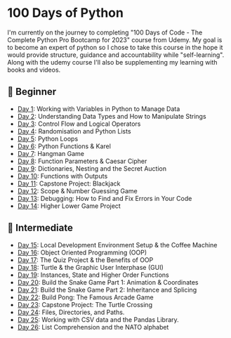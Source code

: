 # 100 Days of Python

I'm currently on the journey to completing "100 Days of Code - The Complete Python Pro Bootcamp for 2023" course from Udemy. My goal is to become an expert of python so I chose to take this course in the hope it would provide structure, guidance and accountability while "self-learning". Along with the udemy course I'll also be supplementing my learning with books and videos.

## 🏁 Beginner
- <a href="https://github.com/elaguila626/100-Days-of-Python-AngelaYu/tree/main/Day01">Day 1</a>: Working with Variables in Python to Manage Data
- <a href="https://github.com/elaguila626/100-Days-of-Python-AngelaYu/tree/main/Day02">Day 2</a>: Understanding Data Types and How to Manipulate Strings
- <a href="https://github.com/elaguila626/100-Days-of-Python-AngelaYu/tree/main/Day03">Day 3</a>: Control Flow and Logical Operators
- <a href="https://github.com/elaguila626/100-Days-of-Python-AngelaYu/tree/main/Day04">Day 4</a>: Randomisation and Python Lists
- <a href="https://github.com/elaguila626/100-Days-of-Python-AngelaYu/tree/main/Day05">Day 5</a>: Python Loops
- <a href="https://github.com/elaguila626/100-Days-of-Python-AngelaYu/tree/main/Day06">Day 6</a>: Python Functions & Karel
- <a href="https://github.com/elaguila626/100-Days-of-Python-AngelaYu/tree/main/Day07">Day 7</a>: Hangman Game
- <a href="https://github.com/elaguila626/100-Days-of-Python-AngelaYu/tree/main/Day08">Day 8</a>: Function Parameters & Caesar Cipher
- <a href="https://github.com/elaguila626/100-Days-of-Python-AngelaYu/tree/main/Day09">Day 9</a>: Dictionaries, Nesting and the Secret Auction
- <a href="https://github.com/elaguila626/100-Days-of-Python-AngelaYu/tree/main/Day10">Day 10</a>: Functions with Outputs
- <a href="https://github.com/elaguila626/100-Days-of-Python-AngelaYu/tree/main/Day11">Day 11</a>: Capstone Project: Blackjack
- <a href="https://github.com/elaguila626/100-Days-of-Python-AngelaYu/tree/main/Day12">Day 12</a>: Scope & Number Guessing Game
- <a href="https://github.com/elaguila626/100-Days-of-Python-AngelaYu/tree/main/Day13">Day 13</a>: Debugging: How to Find and Fix Errors in Your Code
- <a href="https://github.com/elaguila626/100-Days-of-Python-AngelaYu/tree/main/Day14">Day 14</a>: Higher Lower Game Project
## 💪 Intermediate
- <a href="https://github.com/elaguila626/100-Days-of-Python-AngelaYu/tree/main/Day15">Day 15</a>: Local Development Environment Setup & the Coffee Machine
- <a href="https://github.com/elaguila626/100-Days-of-Python-AngelaYu/tree/main/Day16">Day 16</a>: Object Oriented Programming (OOP)
- <a href="https://github.com/elaguila626/100-Days-of-Python-AngelaYu/tree/main/Day17">Day 17</a>: The Quiz Project & the Benefits of OOP
- <a href="https://github.com/elaguila626/100-Days-of-Python-AngelaYu/tree/main/Day18">Day 18</a>: Turtle & the Graphic User Interphase (GUI)
- <a href="https://github.com/elaguila626/100-Days-of-Python-AngelaYu/tree/main/Day19">Day 19</a>: Instances, State and Higher Order Functions
- <a href="https://github.com/elaguila626/100-Days-of-Python-AngelaYu/tree/main/Day20">Day 20</a>: Build the Snake Game Part 1: Animation & Coordinates
- <a href="https://github.com/elaguila626/100-Days-of-Python-AngelaYu/tree/main/Day21">Day 21</a>: Build the Snake Game Part 2: Inheritance and Splicing
- <a href="https://github.com/elaguila626/100-Days-of-Python-AngelaYu/tree/main/Day22">Day 22</a>: Build Pong: The Famous Arcade Game
- <a href="https://github.com/elaguila626/100-Days-of-Python-AngelaYu/tree/main/Day23">Day 23</a>: Capstone Project: The Turtle Crossing
- <a href="https://github.com/elaguila626/100-Days-of-Python-AngelaYu/tree/main/Day24">Day 24</a>: Files, Directories, and Paths. 
- <a href="https://github.com/elaguila626/100-Days-of-Python-AngelaYu/tree/main/Day25">Day 25</a>: Working with CSV data and the Pandas Library.
- <a href="https://github.com/elaguila626/100-Days-of-Python-AngelaYu/tree/main/Day25">Day 26</a>: List Comprehension
 and the NATO alphabet
